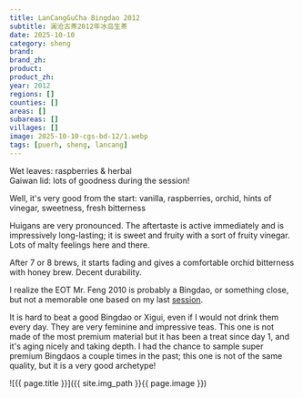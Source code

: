 ```yaml
---
title: LanCangGuCha Bingdao 2012
subtitle: 澜沧古茶2012年冰岛生茶
date: 2025-10-10
category: sheng
brand: 
brand_zh: 
product: 
product_zh: 
year: 2012
regions: []
counties: []
areas: []
subareas: []
villages: []
image: 2025-10-10-cgs-bd-12/1.webp
tags: [puerh, sheng, lancang]
---
```


Wet leaves: raspberries & herbal\
Gaiwan lid: lots of goodness during the session!

Well, it's very good from the start: vanilla, raspberries, orchid, hints of vinegar, sweetness, fresh bitterness

Huigans are very pronounced. The aftertaste is active immediately and is impressively long-lasting; it is sweet and fruity with a sort of fruity vinegar. Lots of malty feelings here and there.

After 7 or 8 brews, it starts fading and gives a comfortable orchid bitterness with honey brew. Decent durability.

I realize the EOT Mr. Feng 2010 is probably a Bingdao, or something close, but not a memorable one based on my last [session](https://fdrx.github.io/sheng/2025/09/17/mrf-sr-10.html).

It is hard to beat a good Bingdao or Xigui, even if I would not drink them every day. They are very feminine and impressive teas. This one is not made of the most premium material but it has been a treat since day 1, and it's aging nicely and taking depth. I had the chance to sample super premium Bingdaos a couple times in the past; this one is not of the same quality, but it is a very good archetype!

![{{ page.title }}]({{ site.img_path }}{{ page.image }})


